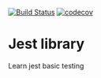 [![Build Status](https://travis-ci.org/TheProrok29/test-react-jest.svg?branch=master)](https://travis-ci.org/TheProrok29/test-react-jest) [![codecov](https://codecov.io/gh/TheProrok29/test-react-jest/branch/master/graph/badge.svg)](https://codecov.io/gh/TheProrok29/test-react-jest)


# Jest library
Learn jest basic testing
